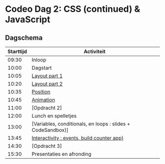 # Codeo Dag 2: CSS (continued) & JavaScript

## Dagschema

| Starttijd | Activiteit                                                  |
|-----------|-------------------------------------------------------------| 
| 09:30     | Inloop                                                      |
| 10:00     | Dagstart                                                    |
| 10:05     | [Layout part 1]                                             |
| 10:20     | [Layout part 2]                                             | 
| 10:35     | [Position]                                                  |
| 10:45     | [Animation]                                                 |
| 11:00     | [Opdracht 2]                                                |
| 12:00     | Lunch en spelletjes                                         |
| 13:00     | [Variables, conditionals, en loops : slides + CodeSandbox)] |
| 13:45     | [Interactivity : events, build counter app)]                |
| 14:30     | [Opdracht 3]                                                |
| 15:30     | Presentaties en afronding                                   |

[Layout part 1]: ./01-layout-part-1.html
[Layout part 2]: ./02-layout-part-2.html
[Position]: ./03-position.html
[Animation]: ./04-animation.html
[Assignment 2]: ./05-assignment-2.html
[Variables, conditionals, and loops : slides + CodeSandbox)]: ./06-variables-loops-conditionals.html
[Interactivity : events, build counter app)]: ./07-interactivity.html
[Assignment 3]: ./08-assignment-4.html
